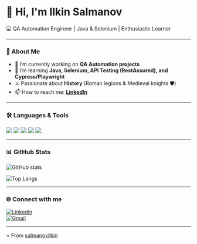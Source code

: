 # 👋 Hi, I'm Ilkin Salmanov  

💻 QA Automation Engineer | Java & Selenium | Enthusiastic Learner  

---

### 🚀 About Me
- 🔭 I’m currently working on **QA Automation projects**  
- 🌱 I’m learning **Java, Selenium, API Testing (RestAssured), and Cypress/Playwright**  
- ⚔️ Passionate about **History** (Roman legions & Medieval knights 🛡️)  
- 📫 How to reach me: **[LinkedIn](https://www.linkedin.com/in/ilkinsalmanov)**  

---

### 🛠️ Languages & Tools
<p>
  <img src="https://img.shields.io/badge/Java-ED8B00?style=for-the-badge&logo=java&logoColor=white"/> 
  <img src="https://img.shields.io/badge/Selenium-43B02A?style=for-the-badge&logo=selenium&logoColor=white"/> 
  <img src="https://img.shields.io/badge/IntelliJIDEA-000000?style=for-the-badge&logo=intellijidea&logoColor=white"/> 
  <img src="https://img.shields.io/badge/JUnit5-25A162?style=for-the-badge&logo=junit5&logoColor=white"/> 
  <img src="https://img.shields.io/badge/Git-F05032?style=for-the-badge&logo=git&logoColor=white"/>
</p>

---

### 📊 GitHub Stats
![GitHub stats](https://github-readme-stats.vercel.app/api?username=salmanovilkin&show_icons=true&theme=tokyonight)  

![Top Langs](https://github-readme-stats.vercel.app/api/top-langs/?username=salmanovilkin&layout=compact&theme=tokyonight)

---

### 🌐 Connect with me
[![Linkedin](https://img.shields.io/badge/LinkedIn-0077B5?style=for-the-badge&logo=linkedin&logoColor=white)](https://www.linkedin.com/in/ilkinsalmanov)  
[![Gmail](https://img.shields.io/badge/Gmail-D14836?style=for-the-badge&logo=gmail&logoColor=white)](mailto:your-email@gmail.com)

---
⭐️ From [salmanovilkin](https://github.com/salmanovilkin)
